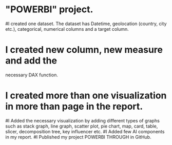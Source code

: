 # "POWERBI" project.
#I created one dataset. The dataset  has Datetime, geolocation
(country, city etc.), categorical, numerical columns and a target column.
# I   created new column, new measure and add the
necessary DAX function.
# I created more than one visualization in more than page in the report. 
#I Added the necessary visualization by adding different types of graphs such as stack
graph, line graph, scatter plot, pie chart, map, card, table, slicer, decomposition
tree, key influencer etc.
#I Added few AI components in my report. 
#I Published my project POWERBI THROUGH in GitHub.
